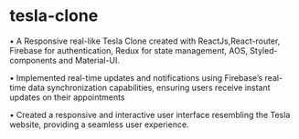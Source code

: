 # tesla-clone

• A Responsive real-like Tesla Clone created with ReactJs,React-router, Firebase for authentication, Redux for state
management, AOS, Styled-components and Material-UI.

• Implemented real-time updates and notifications using Firebase’s real-time data synchronization capabilities,
ensuring users receive instant updates on their appointments

• Created a responsive and interactive user interface resembling the Tesla website, providing a seamless user
experience.
